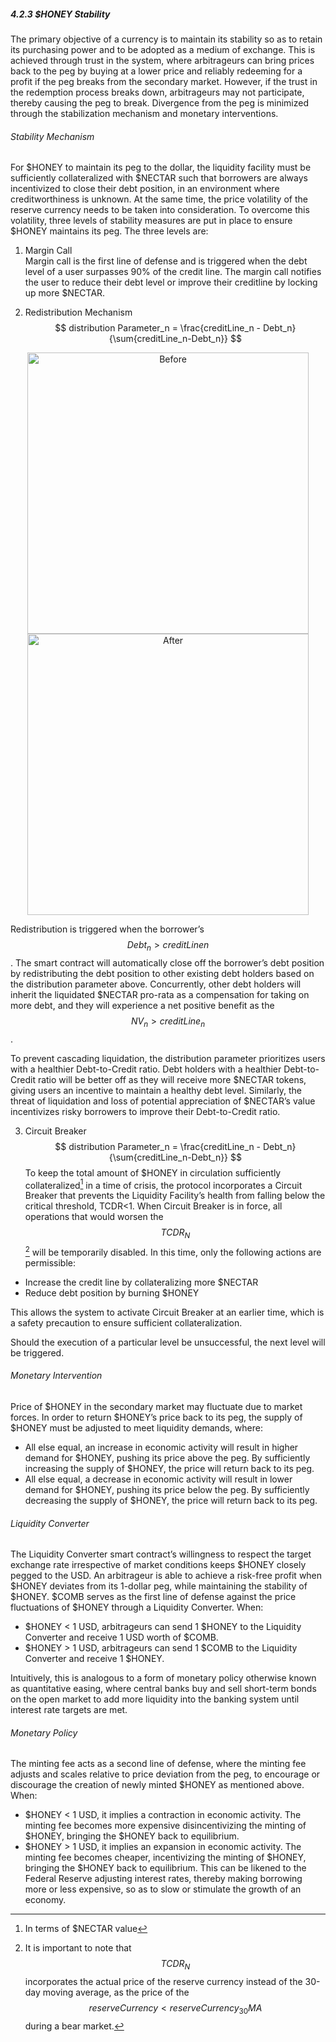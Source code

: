 ##### 4.2.3 $HONEY Stability
The primary objective of a currency is to maintain its stability so as to retain its purchasing power and to be adopted as a medium of exchange. This is achieved through trust in the system, where arbitrageurs can bring prices back to the peg by buying at a lower price and reliably redeeming for a profit if the peg breaks from the secondary market. However, if the trust in the redemption process breaks down, arbitrageurs may not participate, thereby causing the peg to break. Divergence from the peg is minimized through the stabilization mechanism and monetary interventions.

###### Stability Mechanism
For $HONEY to maintain its peg to the dollar, the liquidity facility must be sufficiently collateralized with $NECTAR such that borrowers are always incentivized to close their debt position, in an environment where creditworthiness is unknown. At the same time, the price volatility of the reserve currency needs to be taken into consideration. To overcome this volatility, three levels of stability measures are put in place to ensure $HONEY maintains its peg. The three levels are:
1. Margin Call  
 Margin call is the first line of defense and is triggered when the debt level of a user surpasses 90% of the credit line. The margin call notifies the user to reduce their debt level or improve their creditline by locking up more $NECTAR. 

2. Redistribution Mechanism  
$$
distribution Parameter_n = \frac{creditLine_n - Debt_n}{\sum{creditLine_n-Debt_n}}
$$

<p align="middle">
 <img width="450" alt="Before" src="https://user-images.githubusercontent.com/102786818/163706858-c43d50da-7f3c-4942-8ae0-40a1425036f5.png">
 <img width="450" alt="After" src="https://user-images.githubusercontent.com/102786818/163706859-e3eb3558-ca44-4236-80d2-0c3ddd68d7f7.png">    
</p>


 Redistribution is triggered when the borrower’s $$Debt_n>creditLinen$$. The smart contract will automatically close off the borrower’s debt position by redistributing the debt position to other existing debt holders based on the distribution parameter above. Concurrently, other debt holders will inherit the liquidated $NECTAR pro-rata as a compensation for taking on more debt, and they will experience a net positive benefit as the $$NV_n>creditLine_n$$.

 To prevent cascading liquidation, the distribution parameter prioritizes users with a healthier Debt-to-Credit ratio. Debt holders with a healthier Debt-to-Credit ratio will be better off as they will receive more $NECTAR tokens, giving users an incentive to maintain a healthy debt level. Similarly, the threat of liquidation and loss of potential appreciation of $NECTAR’s value incentivizes risky borrowers to improve their Debt-to-Credit ratio.

3. Circuit Breaker
$$
distribution Parameter_n = \frac{creditLine_n - Debt_n}{\sum{creditLine_n-Debt_n}}
$$
 To keep the total amount of $HONEY in circulation sufficiently collateralized[^9] in a time of crisis, the protocol incorporates a Circuit Breaker that prevents the Liquidity Facility’s health from falling below the critical threshold, TCDR<1. When Circuit Breaker is in force, all operations that would worsen the $$TCDR_N$$[^10] will be temporarily disabled. In this time, only the following actions are permissible:

 - Increase the credit line by collateralizing more $NECTAR
 - Reduce debt position by burning $HONEY

 This allows the system to activate Circuit Breaker at an earlier time, which is a safety precaution to ensure sufficient collateralization.

Should the execution of a particular level be unsuccessful, the next level will be triggered.


[^9]: In terms of $NECTAR value
[^10]: It is important to note that $$TCDR_N$$ incorporates the actual price of the reserve currency instead of the 30-day moving average, as the price of the $$reserveCurrency<reserveCurrency_30MA$$ during a bear market.

###### Monetary Intervention
Price of $HONEY in the secondary market may fluctuate due to market forces. In order to return $HONEY’s price back to its peg, the supply of $HONEY must be adjusted to meet liquidity demands, where:
- All else equal, an increase in economic activity will result in higher demand for $HONEY, pushing its price above the peg. By sufficiently increasing the supply of $HONEY, the price will return back to its peg.
- All else equal, a decrease in economic activity will result in lower demand for $HONEY, pushing its price below the peg. By sufficiently decreasing the supply of $HONEY, the price will return back to its peg.

###### Liquidity Converter
The Liquidity Converter smart contract’s willingness to respect the target exchange rate irrespective of market conditions keeps $HONEY closely pegged to the USD. An arbitrageur is able to achieve a risk-free profit when $HONEY deviates from its 1-dollar peg, while maintaining the stability of $HONEY. 
$COMB serves as the first line of defense against the price fluctuations of $HONEY through a Liquidity Converter. When:
- $HONEY < 1 USD, arbitrageurs can send 1 $HONEY to the Liquidity Converter and receive 1 USD worth of $COMB.
- $HONEY > 1 USD, arbitrageurs can send 1 $COMB to the Liquidity Converter and receive 1 $HONEY.

Intuitively, this is analogous to a form of monetary policy otherwise known as quantitative easing, where central banks buy and sell short-term bonds on the open market to add more liquidity into the banking system until interest rate targets are met.

###### Monetary Policy
The minting fee acts as a second line of defense, where the minting fee adjusts and scales relative to price deviation from the peg, to encourage or discourage the creation of newly minted $HONEY as mentioned above. When:
- $HONEY < 1 USD, it implies a contraction in economic activity.  The minting fee becomes more expensive disincentivizing the minting of $HONEY, bringing the $HONEY back to equilibrium.
- $HONEY > 1 USD, it implies an expansion in economic activity. The minting fee becomes cheaper, incentivizing the minting of $HONEY, bringing the $HONEY back to equilibrium.
This can be likened to the Federal Reserve adjusting interest rates, thereby making borrowing more or less expensive, so as to slow or stimulate the growth of an economy.
